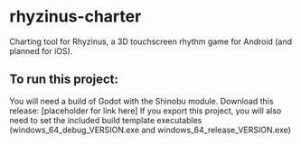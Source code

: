 # rhyzinus-charter
Charting tool for Rhyzinus, a 3D touchscreen rhythm game for Android (and planned for iOS).

## To run this project:
You will need a build of Godot with the Shinobu module. Download this release: [placeholder for link here]
If you export this project, you will also need to set the included build template executables (windows_64_debug_VERSION.exe and windows_64_release_VERSION.exe)

